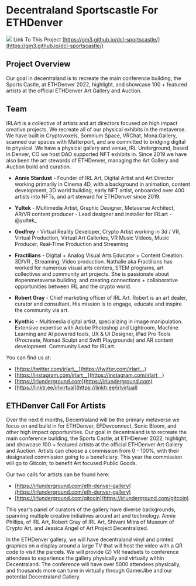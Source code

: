 # Decentraland Sportscastle For ETHDenver

![](https://i.imgur.com/j92b6NZ.png)
Link To This Project [https://gm3.github.io/dcl-sportscastle/](https://gm3.github.io/dcl-sportscastle/)


## Project Overview

Our goal in decentraland is to recreate the main conference building, the Sports Castle, at ETHDenver 2022, highlight, and showcase 100 + featured artists at the official ETHDenver Art Gallery and Auction.


## Team 
IRLArt is a collective of artists and art directors focused on high impact creative projects. We recreate all of our physical exhibits in the metaverse. We have built in Cryptovoxels, Somnium Space, VRChat, Mona.Gallery, scanned our spaces with Matterport, and are committed to bridging digital to physical. We have a physical gallery and venue, IRL Underground, based in Denver, CO we host DAO supported NFT exhibits in. Since 2019 we have also been the art stewards of ETHDenver, managing the Art Gallery and Auction build and curation.

* **Annie Stardust** - Founder of IRL Art, Digital Artist and Art Director working primarily in Cinema 4D, with a background in animation, content development, 3D world building, early NFT artist, onboarded over 400 artists into NFTs, and art steward for ETHDenver since 2019.

* **Yultek** - Multimedia Artist, Graphic Designer, Metaverse Architect, AR/VR content producer - Lead designer and installer for IRLart - @yultek_

* **Godfrey** - Virtual Reality Developer, Crypto Artist working in 3d / VR, Virtual Production, Virtual Art Galleries, VR Music Videos, Music Producer, Real-TIme Production and Streaming

* **Fractilians** - Digital + Analog Visual Arts Educator + Content Creation. 3D/VR , Streaming, Video production. Nathalie aka Fractilians has worked for numerous visual arts centers, STEM programs, art collectives and community art projects. She is passionate about #openmetaverse building, and creating connections + collaborative opportunities between IRL and the crypto world.

* **Robert Gray** - Chief marketing officer of IRL Art. Robert is an art dealer, curator and consultant. His mission is to engage, educate and inspire the community via art.

* **Kynthic** - Multimedia digital artist, specializing in image manipulation. Extensive expertise with Adobe Photoshop and Lightroom, Machine Learning and AI powered tools, UX & UI Designer, iPad Pro Tools (Procreate, Nomad Sculpt and Swift Playgrounds) and AR content development. Community Lead for IRLart.

You can find us at:

* [https://twitter.com/irlart__](https://twitter.com/irlart__) 
* [https://instagram.com/irlart__](https://instagram.com/irlart__) 
* [https://irlunderground.com](https://irlunderground.com) 
* [https://linktr.ee/irlvirtual](https://linktr.ee/irlvirtual)

## ETHDenver Call For Artists
Over the next 6 months, Decentraland will be the primary metaverse we focus on and build in for ETHDenver, EFDevconnect, Sonic Bloom, and other high impact opportunities. Our goal in decentraland is to recreate the main conference building, the Sports Castle, at ETHDenver 2022, highlight, and showcase 100 + featured artists at the official ETHDenver Art Gallery and Auction. Artists can choose a commission from 0 - 100%, with their designated commission going to a beneficiary. This year the commission will go to Gitcoin; to benefit Art focused Public Goods.

Our two calls for artists can be found here: 
* [https://irlunderground.com/eth-denver-gallery](https://irlunderground.com/eth-denver-gallery) 
* [https://irlunderground.com/gitcoin](https://irlunderground.com/gitcoin)

This year's panel of curators of the gallery have diverse backgrounds, spanning multiple creative initiatives around art and technology. Annie Phillips, of IRL Art, Robert Gray of IRL Art, Shivani Mitra of Museum of Crypto Art, and Jessica Angel of Art Project Decentralized.

In the ETHDenver gallery, we will have decentraland vinyl and printed graphics on a display around a large TV that will host the video with a QR code to visit the parcels. We will provide (2) VR headsets to conference attendees to experience the gallery physically and virtually within Decentraland. The conference will have over 5000 attendees physically, and thousands more can tune in virtually through GamerJibe and our potential Decentraland Gallery.





